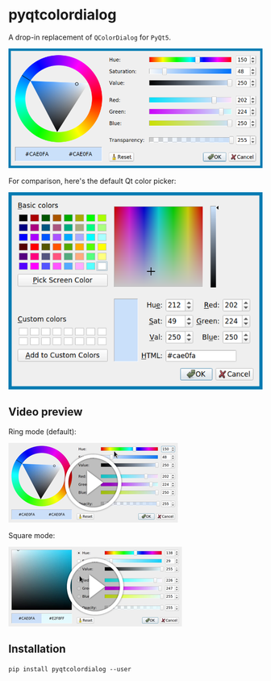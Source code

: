 # pyqtcolordialog

A drop-in replacement of `QColorDialog` for `PyQt5`.

![](docs/new.png)

For comparison, here's the default Qt color picker:

![](docs/old.png)

## Video preview

Ring mode (default):

[![](docs/ring.png)](https://rawcdn.githack.com/rr-/pyqtcolordialog/db9db87510bb855bf25cdd88eb051c9e9ca4f06d/docs/ring.webm)

Square mode:

[![](docs/square.png)](https://rawcdn.githack.com/rr-/pyqtcolordialog/db9db87510bb855bf25cdd88eb051c9e9ca4f06d/docs/square.webm)

## Installation

`pip install pyqtcolordialog --user`
